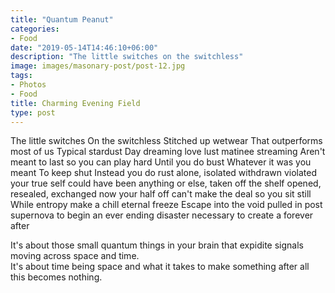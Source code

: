 ```yaml
---
title: "Quantum Peanut"
categories:
- Food
date: "2019-05-14T14:46:10+06:00"
description: "The little switches on the switchless"
image: images/masonary-post/post-12.jpg
tags:
- Photos
- Food
title: Charming Evening Field
type: post
---
```


The little switches
On the switchless
Stitched up wetwear
That outperforms
most of us
Typical stardust
Day dreaming
love lust
matinee streaming
Aren't meant to last
so you can play hard
Until you do bust
Whatever it was you meant
To keep shut
Instead you do rust
alone, isolated
withdrawn violated
your true self
could have been anything
or else, taken off the shelf
opened, resealed, exchanged
now your half off
can't make the deal
so you sit still
While entropy make a chill
eternal freeze
Escape into the void
pulled in post supernova
to begin
an ever ending disaster
necessary to create
a forever after


It's about those small quantum things in your brain that expidite signals moving across space and time.  
It's about time being space and what it takes to make something after all this becomes nothing.  